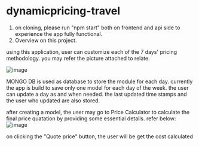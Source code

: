 # dynamicpricing-travel
1. on cloning, please run "npm start" both on frontend and api side to experience the app fully functional.
2. Overview on this project.

using this application, user can customize each of the 7 days' pricing methodology. you may refer the picture attached to relate.

![image](https://github.com/vaishnavikrottapalli/dynamicpricing-travel/assets/74494413/bd368762-3dfe-4bbd-91d1-da0f3d47aacd)

MONGO DB is used as database to store the module for each day. currently the app is build to save only one model for each day of the week. the user can update a day as and when needed.
the last updated time stamps and the user who updated are also stored.

after creating a model, the user may go to Price Calculator to calculate the final price quatation by providing some essential details. refer below:
![image](https://github.com/vaishnavikrottapalli/dynamicpricing-travel/assets/74494413/c3807233-8a8f-48e8-b826-86b5f73891c0)

on clicking the "Quote price" button, the user will be get the cost calculated

